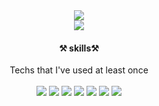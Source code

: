 

  <div align="center"> 
  <img src="https://capsule-render.vercel.app/api?type=wave&color=FA8072&height=100&section=header&text=ParkChaeWon&fontSize=30&fontColor=red"/> <br>
  <a href="https://velog.io/@code12"><img src="https://img.shields.io/badge/velog-FA8072?style=flat-square&logo=simpleicons에서_아이콘이름&logoColor=white&link=https://velog.io/@code12"/></a>
  <h4> ⚒ skills⚒  </h4>
Techs that I've used at least once<br><br>
<img src="https://img.shields.io/badge/java-FF4500?style=flat-square&logo=JAVA&logoColor=white"/> 
<img src="https://img.shields.io/badge/C++-1E90FF?style=flat-square&logo=C%2B%2B&logoColor=white"/>
<img src="https://img.shields.io/badge/JavaScript-FFD700?style=flat-square&logo=JavaScript&logoColor=white"/>
<img src="https://img.shields.io/badge/python-4682B4?style=flat-square&logo=python&logoColor=white"/> 
<img src="https://img.shields.io/badge/SpringBoot-9ACD32?style=flat-square&logo=SpringBoot&logoColor=white"/> 
<img src="https://img.shields.io/badge/Mysql-FFA500?style=flat-square&logo=Mysql&logoColor=white"/> 
<img src="https://img.shields.io/badge/django-2E8B57?style=flat-square&logo=django&logoColor=white"/>
</div>


